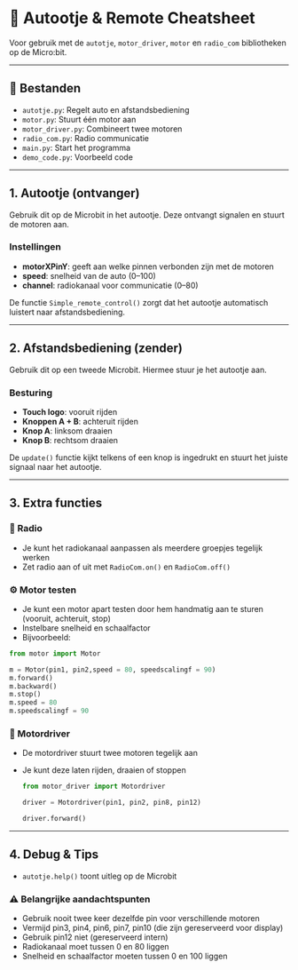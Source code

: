# 🚗 Autootje & Remote Cheatsheet

Voor gebruik met de `autotje`, `motor_driver`, `motor` en `radio_com` bibliotheken op de Micro\:bit.

---

## 📁 Bestanden

* `autotje.py`: Regelt auto en afstandsbediening
* `motor.py`: Stuurt één motor aan
* `motor_driver.py`: Combineert twee motoren
* `radio_com.py`: Radio communicatie
* `main.py`: Start het programma
* `demo_code.py`: Voorbeeld code

---

## 1. Autootje (ontvanger)

Gebruik dit op de Microbit in het autootje. Deze ontvangt signalen en stuurt de motoren aan.

### Instellingen

* **motorXPinY**: geeft aan welke pinnen verbonden zijn met de motoren
* **speed**: snelheid van de auto (0–100)
* **channel**: radiokanaal voor communicatie (0–80)

De functie `Simple_remote_control()` zorgt dat het autootje automatisch luistert naar afstandsbediening.

---

## 2. Afstandsbediening (zender)

Gebruik dit op een tweede Microbit. Hiermee stuur je het autootje aan.

### Besturing

* **Touch logo**: vooruit rijden
* **Knoppen A + B**: achteruit rijden
* **Knop A**: linksom draaien
* **Knop B**: rechtsom draaien

De `update()` functie kijkt telkens of een knop is ingedrukt en stuurt het juiste signaal naar het autootje.

---

## 3. Extra functies

### 📡 Radio

* Je kunt het radiokanaal aanpassen als meerdere groepjes tegelijk werken
* Zet radio aan of uit met `RadioCom.on()` en `RadioCom.off()`

### ⚙️ Motor testen

* Je kunt een motor apart testen door hem handmatig aan te sturen (vooruit, achteruit, stop)
* Instelbare snelheid en schaalfactor
* Bijvoorbeeld:
  
```python
from motor import Motor

m = Motor(pin1, pin2,speed = 80, speedscalingf = 90)
m.forward()
m.backward()
m.stop()
m.speed = 80
m.speedscalingf = 90
```

### 🔁 Motordriver

* De motordriver stuurt twee motoren tegelijk aan
* Je kunt deze laten rijden, draaien of stoppen

  ```python
  from motor_driver import Motordriver

  driver = Motordriver(pin1, pin2, pin8, pin12)

  driver.forward()
   ```

---

## 4. Debug & Tips

* `autotje.help()` toont uitleg op de Microbit

### ⚠️ Belangrijke aandachtspunten

* Gebruik nooit twee keer dezelfde pin voor verschillende motoren
* Vermijd pin3, pin4, pin6, pin7, pin10 (die zijn gereserveerd voor display)
* Gebruik pin12 niet (gereserveerd intern)
* Radiokanaal moet tussen 0 en 80 liggen
* Snelheid en schaalfactor moeten tussen 0 en 100 liggen
